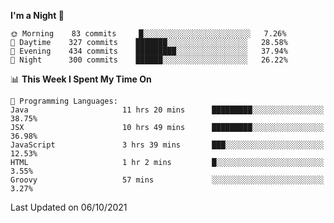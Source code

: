 <!--START_SECTION:waka-->
**I'm a Night 🦉** 

```text
🌞 Morning    83 commits     █░░░░░░░░░░░░░░░░░░░░░░░░   7.26% 
🌆 Daytime    327 commits    ███████░░░░░░░░░░░░░░░░░░   28.58% 
🌃 Evening    434 commits    █████████░░░░░░░░░░░░░░░░   37.94% 
🌙 Night      300 commits    ██████░░░░░░░░░░░░░░░░░░░   26.22%

```


📊 **This Week I Spent My Time On** 

```text
💬 Programming Languages: 
Java                     11 hrs 20 mins      █████████░░░░░░░░░░░░░░░░   38.75% 
JSX                      10 hrs 49 mins      █████████░░░░░░░░░░░░░░░░   36.98% 
JavaScript               3 hrs 39 mins       ███░░░░░░░░░░░░░░░░░░░░░░   12.53% 
HTML                     1 hr 2 mins         █░░░░░░░░░░░░░░░░░░░░░░░░   3.55% 
Groovy                   57 mins             ░░░░░░░░░░░░░░░░░░░░░░░░░   3.27%

```


 Last Updated on 06/10/2021
<!--END_SECTION:waka-->
